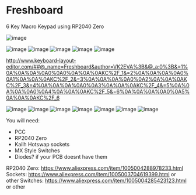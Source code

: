 # Freshboard
6 Key Macro Keypad using RP2040 Zero

![image](https://user-images.githubusercontent.com/6279380/195332530-9515e48c-ae1b-41e8-9606-17f7f4ca99ef.png)


![image](https://user-images.githubusercontent.com/6279380/195331823-eba85b7f-2e84-47bd-9a60-67c8ad7e8b8e.png)
![image](https://user-images.githubusercontent.com/6279380/195331905-ee27dff8-46bb-4255-aada-1140ed0de361.png)
![image](https://user-images.githubusercontent.com/6279380/195332003-e4c589b1-2563-4143-aef5-03f9a3040d2c.png)
![image](https://user-images.githubusercontent.com/6279380/195332069-6f6e285e-a9b2-47b9-8cea-d60e61b6efff.png)
![image](https://user-images.githubusercontent.com/6279380/195332159-59519b56-9096-4c35-80a2-cb2e7bbee731.png)


http://www.keyboard-layout-editor.com/##@_name=Freshboard&author=VK2EVA%3B&@_a:0%3B&=1%0A%0A%0A%0A0%0A0%0A%0A%0AKC%2F_1&=2%0A%0A%0A%0A0%0A1%0A%0A%0AKC%2F_2&=3%0A%0A%0A%0A0%0A2%0A%0A%0AKC%2F_3&=4%0A%0A%0A%0A0%0A3%0A%0A%0AKC%2F_4&=5%0A%0A%0A%0A0%0A4%0A%0A%0AKC%2F_5&=6%0A%0A%0A%0A0%0A5%0A%0A%0AKC%2F_6

![image](https://user-images.githubusercontent.com/6279380/195332505-59468434-0f52-4cd0-83a8-d12cda489f73.png)
![image](https://user-images.githubusercontent.com/6279380/195332558-aed3acf6-13d3-43b3-86f8-9ff73a608d2d.png)
![image](https://user-images.githubusercontent.com/6279380/195332611-fe88265a-2dc4-4b5d-ba99-d983d222eb6b.png)
![image](https://user-images.githubusercontent.com/6279380/195332640-de452609-470f-4405-b36b-1c4a6b8b12a4.png)
![image](https://user-images.githubusercontent.com/6279380/195332675-366f9c02-2d8f-4455-a7a9-9cb864cd6f14.png)
![image](https://user-images.githubusercontent.com/6279380/195332696-dd3c2d07-e9b5-4a73-8c02-3812500027bd.png)
![image](https://user-images.githubusercontent.com/6279380/195332721-d0f63910-fc68-41e5-a9d5-60aac5ebabb3.png)


You will need: 

- PCC
- RP2040 Zero
- Kailh Hotswap sockets
- MX Style Switches
- Diodes? if your PCB doesnt have them

RP2040 Zero: https://www.aliexpress.com/item/1005004288978233.html
Sockets: https://www.aliexpress.com/item/1005003704619399.html or other
Switches: https://www.aliexpress.com/item/1005004285423123.html or other
